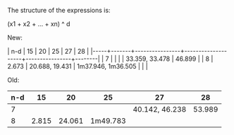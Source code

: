 The structure of the expressions is:

(x1 + x2 + ... + xn) ^ d

New:

| n-d |    15 |             20 |                 25 |             27 |     28 |
|-----+-------+----------------+--------------------+----------------+--------|
|   7 |       |                |                    | 33.359, 33.478 | 46.899 |
|   8 | 2.673 | 20.688, 19.431 | 1m37.946, 1m36.505 |                |        |

Old:

| n-d |    15 |     20 |       25 |             27 |     28 |
|-----|-------|--------|----------|----------------|--------|
|   7 |       |        |          | 40.142, 46.238 | 53.989 |
|   8 | 2.815 | 24.061 | 1m49.783 |                |        |
